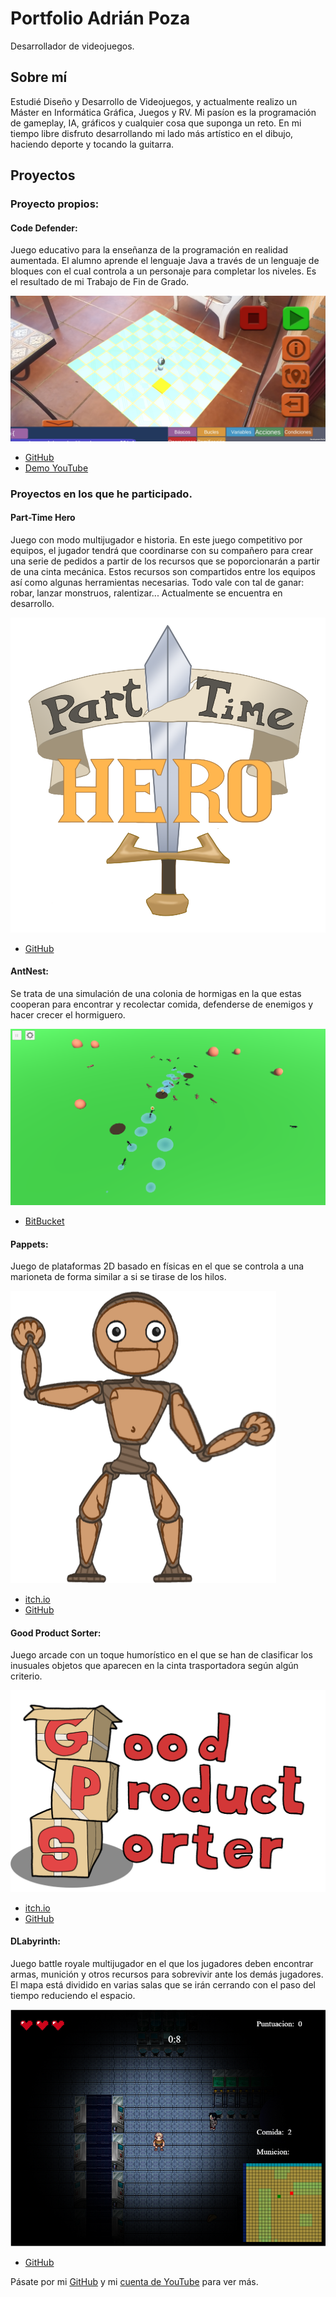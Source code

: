 # Portfolio Adrián Poza

Desarrollador de videojuegos.

## Sobre mí

Estudié Diseño y Desarrollo de Videojuegos, y actualmente realizo un Máster en Informática Gráfica, Juegos y RV. Mi pasíon es la programación de gameplay, IA, gráficos y cualquier cosa que suponga un reto. En mi tiempo libre disfruto desarrollando mi lado más artístico en el dibujo, haciendo deporte y tocando la guitarra.

## Proyectos

### Proyecto propios:

#### Code Defender:

Juego educativo para la enseñanza de la programación en realidad aumentada. El alumno aprende el lenguaje Java a través de un lenguaje de bloques con el cual controla a un personaje para completar los niveles. Es el resultado de mi Trabajo de Fin de Grado.

![Code Defender](images/codedefender.jpg)
- [GitHub](https://github.com/apozag/code-defender)
- [Demo YouTube](https://youtu.be/mWUIAKRr1v0)

### Proyectos en los que he participado.  

#### Part-Time Hero

Juego con modo multijugador e historia. En este juego competitivo por equipos, el jugador tendrá que coordinarse con su compañero para crear una serie de pedidos a partir de los recursos que se poporcionarán a partir de una cinta mecánica. Estos recursos son compartidos entre los equipos así como algunas herramientas necesarias. Todo vale con tal de ganar: robar, lanzar monstruos, ralentizar...
Actualmente se encuentra en desarrollo.

![Part-Time Hero](images/part-time-hero.png)
- [GitHub](https://github.com/C404Games/part-time-hero)

#### AntNest:

Se trata de una simulación de una colonia de hormigas en la que estas cooperan para encontrar y recolectar comida, defenderse de enemigos y hacer crecer el hormiguero. 

![AntNest](images/antnest.PNG)
- [BitBucket](https://bitbucket.org/VictorGonzalezRivera/antnest/src/master/)

#### Pappets:  

Juego de plataformas 2D basado en físicas en el que se controla a una marioneta de forma similar a si se tirase de los hilos.

![Pappets](images/pappets.png)
- [itch.io](https://glassbeard.itch.io/pappets)  
- [GitHub](https://github.com/GlassBeardTeam/Puppet)  

#### Good Product Sorter:  

Juego arcade con un toque humorístico en el que se han de clasificar los inusuales objetos que aparecen en la cinta trasportadora según algún criterio.

![Good Product Sorter](images/gps.png)  
- [itch.io](https://glassbeard.itch.io/goodproductsorter)  
- [GitHub](https://github.com/GlassBeardTeam/GoodProductSorter)  

#### DLabyrinth:  

Juego battle royale multijugador en el que los jugadores deben encontrar armas, munición y otros recursos para sobrevivir ante los demás jugadores. El mapa está dividido en  varias salas que se irán cerrando con el paso del tiempo reduciendo el espacio.

![DLabyrinth](images/dlabyrinth.png)  
- [GitHub](https://github.com/MRxRafi/DLabyrinth_JeR)  


Pásate por mi [GitHub](https://github.com/apozag) y mi [cuenta de YouTube](https://www.youtube.com/channel/UCClrFZQZYE2P-3rf0DiNNRQ) para ver más.  
